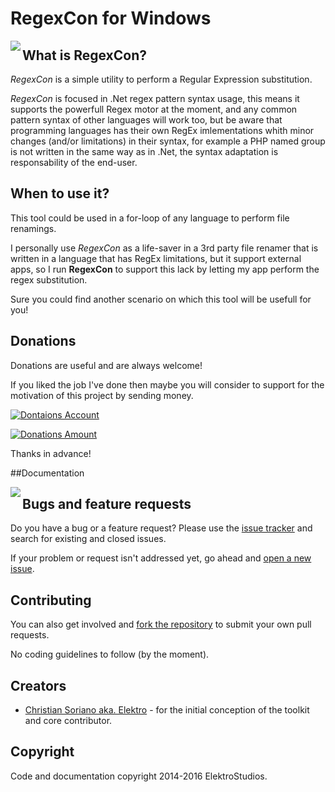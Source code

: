 # RegexCon for Windows

<img src="http://i.imgur.com/IsWsvuG.png" align="left"/>

## What is RegexCon?
*RegexCon* is a simple utility to perform a Regular Expression substitution.

*RegexCon* is focused in .Net regex pattern syntax usage, this means it supports the powerfull Regex motor at the moment, and any common pattern syntax of other languages will work too, but be aware that programming languages has their own RegEx imlementations whith minor changes (and/or limitations) in their syntax, for example a PHP named group is not written in the same way as in .Net, the syntax adaptation is responsability of the end-user.

## When to use it?
This tool could be used in a for-loop of any language to perform file renamings.

I personally use *RegexCon* as a life-saver in a 3rd party file renamer that is written in a language that has RegEx limitations, but it support external apps, so I run **RegexCon** to support this lack by letting my app perform the regex substitution.

Sure you could find another scenario on which this tool will be usefull for you!

## Donations
Donations are useful and are always welcome!

If you liked the job I've done then maybe you will consider to support for the motivation of this project by sending money.

[![Dontaions Account](http://i.imgur.com/LVKt3W5.png)](https://www.paypal.com/cgi-bin/webscr?cmd=_s-xclick&hosted_button_id=9SNEB7XURHXAS)

[![Donations Amount](https://img.shields.io/badge/Current%20donations-0%24-red.svg)](https://www.paypal.com/cgi-bin/webscr?cmd=_s-xclick&hosted_button_id=9SNEB7XURHXAS)

Thanks in advance!

##Documentation

<img src="http://i.imgur.com/vjplv7l.png" align="left"/>

## Bugs and feature requests
Do you have a bug or a feature request? Please use the [issue tracker](https://github.com/ElektroStudios/RegexCon/issues) and search for existing and closed issues. 

If your problem or request isn't addressed yet, go ahead and [open a new issue](https://github.com/ElektroStudios/RegexCon/issues/new). 

## Contributing
You can also get involved and [fork the repository](https://github.com/ElektroStudios/RegexCon/fork) to submit your own pull requests.

No coding guidelines to follow (by the moment).

## Creators
* [Christian Soriano aka. Elektro](https://www.facebook.com/christian.sorianogonzalez) - for the initial conception of the toolkit and core contributor.

## Copyright
Code and documentation copyright 2014-2016 ElektroStudios. 
